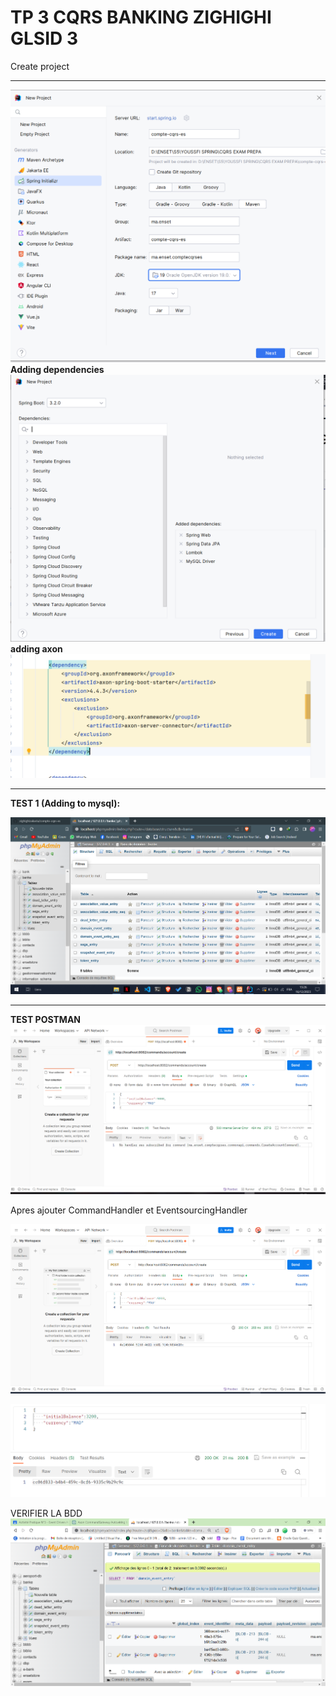 # TP 3 CQRS BANKING ZIGHIGHI GLSID 3
Create project

------------
![Screenshot_8.png](screens%2FScreenshot_8.png)
**Adding dependencies**
![Screenshot_1.png](screens%2FScreenshot_1.png)
**adding axon**
![Screenshot_2.png](screens%2FScreenshot_2.png)

--------------

**TEST 1 (Adding to mysql):** 

![Screenshot_3.png](screens%2FScreenshot_3.png)

----------------
**TEST POSTMAN**
![l.png](screens%2Fl.png)
 
Apres ajouter CommandHandler et EventsourcingHandler

![Screenshot_4.png](screens%2FScreenshot_4.png)

![Screenshot_5.png](screens%2FScreenshot_5.png)

VERIFIER LA BDD
![Screenshot_6.png](screens%2FScreenshot_6.png)
